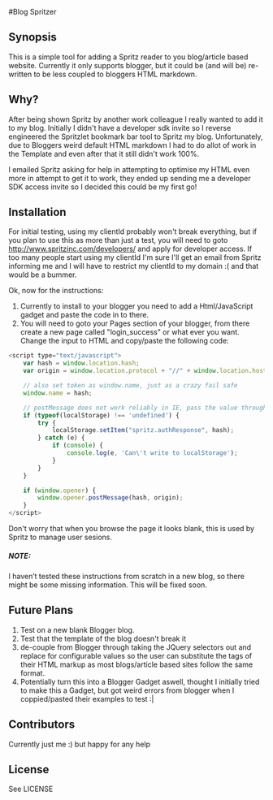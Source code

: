 #Blog Spritzer

## Synopsis

This is a simple tool for adding a Spritz reader to you blog/article based website.
Currently it only supports blogger, but it could be (and will be) re-written to be less coupled to bloggers HTML markdown.

## Why?

After being shown Spritz by another work colleague I really wanted to add it to my blog. Initially I didn't have a developer sdk invite so I reverse engineered the Spritzlet bookmark bar tool to Spritz my blog. Unfortunately, due to Bloggers weird default HTML markdown I had to do allot of work in the Template and even after that it still didn't work 100%.

I emailed Spritz asking for help in attempting to optimise my HTML even more in attempt to get it to work, they ended up sending me  a developer SDK access invite so I decided this could be my first go!

## Installation

For initial testing, using my clientId probably won't break everything, but if you plan to use this as more than just a test, you will need to goto http://www.spritzinc.com/developers/ and apply for developer access. If too many people start using my clientId I'm sure I'll get an email from Spritz informing me and I will have to restrict my clientId to my domain :( and that would be a bummer.

Ok, now for the instructions:
1. Currently to install to your blogger you need to add a Html/JavaScript gadget and paste the code in to there.
2. You will need to goto your Pages section of your blogger, from there create a new page called "login_success" or what ever you want. Change the input to HTML and copy/paste the following code:

```javascript
<script type="text/javascript">
    var hash = window.location.hash;
    var origin = window.location.protocol + "//" + window.location.host;

    // also set token as window.name, just as a crazy fail safe
    window.name = hash;

    // postMessage does not work reliably in IE, pass the value through localStorage
    if (typeof(localStorage) !== 'undefined') {
        try {
            localStorage.setItem("spritz.authResponse", hash);
        } catch (e) {
            if (console) {
                console.log(e, 'Can\'t write to localStorage');
            }
        }
    }

    if (window.opener) {
        window.opener.postMessage(hash, origin);
    }
</script>
```

Don't worry that when you browse the page it looks blank, this is used by Spritz to manage user sesions.

##### NOTE:
I haven’t tested these instructions from scratch in a new blog, so there might be some missing information. This will be fixed soon.

## Future Plans
1. Test on a new blank Blogger blog.
2. Test that the template of the blog doesn't break it
3. de-couple from Blogger through taking the JQuery selectors out and replace for configurable values so the user can substitute the tags of their HTML markup as most blogs/article based sites follow the same format.
4. Potentially turn this into a Blogger Gadget aswell, thought I initially tried to make this a Gadget, but got weird errors from blogger when I coppied/pasted their examples to test :|

## Contributors

Currently just me :) but happy for any help

## License

See LICENSE
